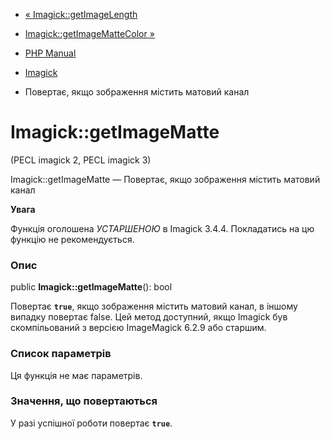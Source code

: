 - [« Imagick::getImageLength](imagick.getimagelength.md)
- [Imagick::getImageMatteColor »](imagick.getimagemattecolor.md)

- [PHP Manual](index.md)
- [Imagick](class.imagick.md)
- Повертає, якщо зображення містить матовий канал

# Imagick::getImageMatte

(PECL imagick 2, PECL imagick 3)

Imagick::getImageMatte — Повертає, якщо зображення містить матовий
канал

**Увага**

Функція оголошена *УСТАРШЕНОЮ* в Imagick 3.4.4. Покладатись на цю
функцію не рекомендується.

### Опис

public **Imagick::getImageMatte**(): bool

Повертає **`true`**, якщо зображення містить матовий канал,
в іншому випадку повертає false. Цей метод доступний, якщо Imagick був
скомпільований з версією ImageMagick 6.2.9 або старшим.

### Список параметрів

Ця функція не має параметрів.

### Значення, що повертаються

У разі успішної роботи повертає **`true`**.
